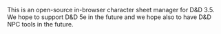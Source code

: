 This is an open-source in-browser character sheet manager for D&D 3.5.  We hope to support D&D 5e in the future and we hope also to have D&D NPC tools in the future.
